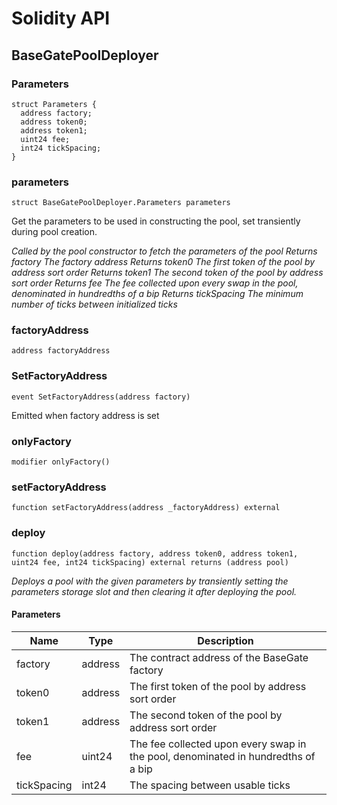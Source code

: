 # Solidity API

## BaseGatePoolDeployer

### Parameters

```solidity
struct Parameters {
  address factory;
  address token0;
  address token1;
  uint24 fee;
  int24 tickSpacing;
}
```

### parameters

```solidity
struct BaseGatePoolDeployer.Parameters parameters
```

Get the parameters to be used in constructing the pool, set transiently during pool creation.

_Called by the pool constructor to fetch the parameters of the pool
Returns factory The factory address
Returns token0 The first token of the pool by address sort order
Returns token1 The second token of the pool by address sort order
Returns fee The fee collected upon every swap in the pool, denominated in hundredths of a bip
Returns tickSpacing The minimum number of ticks between initialized ticks_

### factoryAddress

```solidity
address factoryAddress
```

### SetFactoryAddress

```solidity
event SetFactoryAddress(address factory)
```

Emitted when factory address is set

### onlyFactory

```solidity
modifier onlyFactory()
```

### setFactoryAddress

```solidity
function setFactoryAddress(address _factoryAddress) external
```

### deploy

```solidity
function deploy(address factory, address token0, address token1, uint24 fee, int24 tickSpacing) external returns (address pool)
```

_Deploys a pool with the given parameters by transiently setting the parameters storage slot and then
clearing it after deploying the pool._

#### Parameters

| Name        | Type    | Description                                                                       |
| ----------- | ------- | --------------------------------------------------------------------------------- |
| factory     | address | The contract address of the BaseGate factory                                      |
| token0      | address | The first token of the pool by address sort order                                 |
| token1      | address | The second token of the pool by address sort order                                |
| fee         | uint24  | The fee collected upon every swap in the pool, denominated in hundredths of a bip |
| tickSpacing | int24   | The spacing between usable ticks                                                  |
